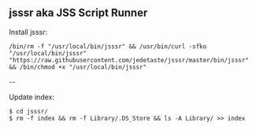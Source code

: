 ## jsssr aka JSS Script Runner

Install jsssr:
```
/bin/rm -f "/usr/local/bin/jsssr" && /usr/bin/curl -sfko "/usr/local/bin/jsssr" "https://raw.githubusercontent.com/jedetaste/jsssr/master/bin/jsssr" && /bin/chmod +x "/usr/local/bin/jsssr"
```


--

Update index:
```
$ cd jsssr/
$ rm -f index && rm -f Library/.DS_Store && ls -A Library/ >> index
```
